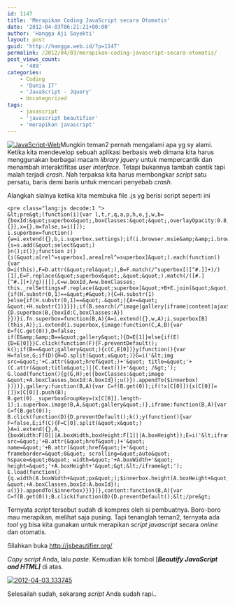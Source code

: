```yaml
---
id: 1147
title: 'Merapikan Coding JavaScript secara Otomatis'
date: '2012-04-03T06:21:21+00:00'
author: 'Hangga Aji Sayekti'
layout: post
guid: 'http://hangga.web.id/?p=1147'
permalink: /2012/04/03/merapikan-coding-javascript-secara-otomatis/
post_views_count:
    - '489'
categories:
    - Coding
    - 'Dunia IT'
    - 'JavaScript - Jquery'
    - Uncategorized
tags:
    - javascript
    - 'javascript beautifier'
    - 'merapikan javascript'
---
```


[![](http://hangga.web.id/wp-content/uploads/2012/04/JavaScript-Web-300x225.jpg "JavaScript-Web")](http://hangga.web.id/wp-content/uploads/2012/04/JavaScript-Web.jpg)Mungkin teman2 pernah mengalami apa yg sy alami. Ketika kita mendevelop sebuah aplikasi berbasis web dimana kita harus menggunakan berbagai macam *library jquery* untuk mempercantik dan menambah interaktifitas *user interface*. Tetapi bukannya tambah cantik tapi malah terjadi *crash.* Nah terpaksa kita harus membongkar *script* satu persatu, baris demi baris untuk mencari penyebab *crash*.

Alangkah sialnya ketika kita membuka file .js yg berisi script seperti ini

```
<pre class="lang:js decode:1 ">
&lt;pre&gt;(function(i){var l,t,r,q,a,p,h,o,j,w,b={boxId:&quot;superbox&quot;,boxClasses:&quot;&quot;,overlayOpacity:0.8,boxWidth:&quot;600&quot;,boxHeight:&quot;400&quot;,loadTxt:&quot;Loading...&quot;,closeTxt:&quot;Close&quot;,prevTxt:&quot;Previous&quot;,nextTxt:&quot;Next&quot;,beforeShow:function(){}},x={},m=false,s=i([]);
i.superbox=function(){w=i.extend({},b,i.superbox.settings);if(i.browser.msie&amp;&amp;i.browser.version&lt;7){s=s.add(&quot;select&quot;)
}n();z()};function z(){i(&quot;a[rel^=superbox],area[rel^=superbox]&quot;).each(function(){var D=i(this),F=D.attr(&quot;rel&quot;),B=F.match(/^superbox[([^#.]]+)/)[1],E=F.replace(&quot;superbox&quot;,&quot;&quot;).match(/([#.][^#.]]+)/g)||[],C=w.boxId,A=w.boxClasses;
this._relSettings=F.replace(&quot;superbox[&quot;+B+E.join(&quot;&quot;)+&quot;]&quot;,&quot;&quot;);i.each(E,function(G,H){if(H.substr(0,1)==&quot;#&quot;){C=H.substr(1)
}else{if(H.substr(0,1)==&quot;.&quot;){A+=&quot; &quot;+H.substr(1)}}});if(B.search(/^image|gallery|iframe|content|ajax$/)!=-1){D.superbox(B,{boxId:C,boxClasses:A})
}})}i.fn.superbox=function(B,A){A=i.extend({},w,A);i.superbox[B](this,A)};i.extend(i.superbox,{image:function(C,A,B){var E=f(C.get(0)),D=false;
if(E&amp;&amp;B==&quot;gallery&quot;){D=E[1]}else{if(E){D=E[0]}}C.click(function(F){F.preventDefault();
k();if(B==&quot;gallery&quot;){c(C,E[0])}y(function(){var H=false,G;if(D){H=D.split(&quot;x&quot;)}G=i('&lt;img src=&quot;'+C.attr(&quot;href&quot;)+'&quot; title=&quot;'+(C.attr(&quot;title&quot;)||C.text())+'&quot; /&gt;');
G.load(function(){g(G,H);e({boxClasses:&quot;image &quot;+A.boxClasses,boxId:A.boxId});u()}).appendTo($innerbox)
})})},gallery:function(B,A){var C=f(B.get(0));if(!x[C[0]]){x[C[0]]=[]}x[C[0]].push(B);
B.get(0)._superboxGroupKey=(x[C[0]].length-1);i.superbox.image(B,A,&quot;gallery&quot;)},iframe:function(B,A){var C=f(B.get(0));
B.click(function(D){D.preventDefault();k();y(function(){var F=false,E;if(C){F=C[0].split(&quot;x&quot;)
}A=i.extend({},A,{boxWidth:F[0]||A.boxWidth,boxHeight:F[1]||A.boxHeight});E=i('&lt;iframe src=&quot;'+B.attr(&quot;href&quot;)+'&quot; name=&quot;'+B.attr(&quot;href&quot;)+'&quot; frameborder=&quot;0&quot; scrolling=&quot;auto&quot; hspace=&quot;0&quot; width=&quot;'+A.boxWidth+'&quot; height=&quot;'+A.boxHeight+'&quot;&gt;&lt;/iframe&gt;');
E.load(function(){q.width(A.boxWidth+&quot;px&quot;);$innerbox.height(A.boxHeight+&quot;px&quot;);e({boxClasses:&quot;iframe &quot;+A.boxClasses,boxId:A.boxId});
u()}).appendTo($innerbox)})})},content:function(B,A){var C=f(B.get(0));B.click(function(D){D.preventDefault();&lt;/pre&gt;
```

Ternyata *script* tersebut sudah di kompres oleh si pembuatnya. Boro-boro mau merapikan, melihat saja pusing. Tapi tenanglah teman2, ternyata ada *tool* yg bisa kita gunakan untuk merapikan *script javascript* secara *online* dan otomatis.

Silahkan buka <http://jsbeautifier.org/>

*Copy script* Anda, lalu *paste.* Kemudian klik tombol \[***Beautify JavaScript and HTML\]*** di atas.

[![](http://hangga.web.id/wp-content/uploads/2012/04/2012-04-03_133745-1024x500.png "2012-04-03_133745")](http://hangga.web.id/wp-content/uploads/2012/04/2012-04-03_133745.png)

Selesailah sudah, sekarang *script* Anda sudah rapi..